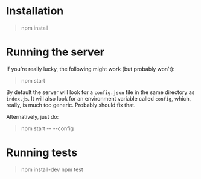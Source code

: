 Installation
==================

> npm install

Running the server
==================

If you're really lucky, the following might work (but probably won't):

> npm start

By default the server will look for a `config.json` file in the same directory as
`index.js`. It will also look for an environment variable called `config`,
which, really, is much too generic. Probably should fix that.

Alternatively, just do:

> npm start -- --config <path-to-config-file>

Running tests
=============

> npm install-dev
> npm test
